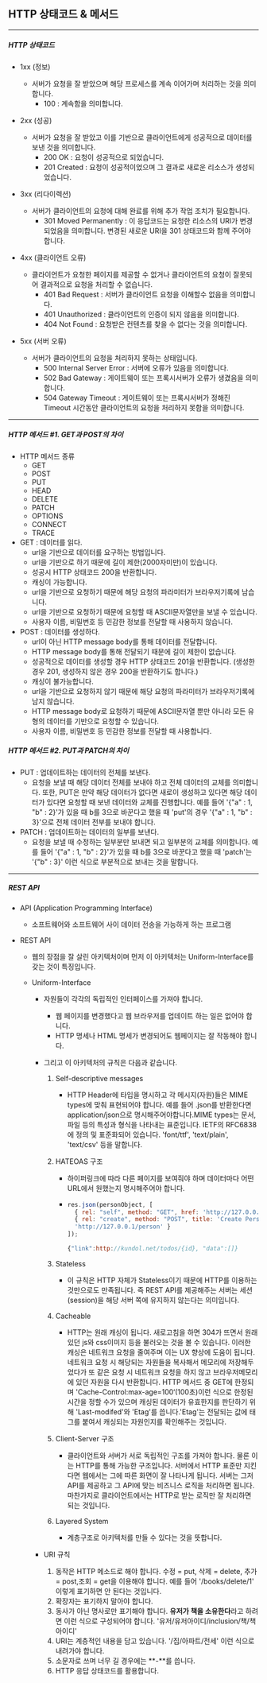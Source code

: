 ## HTTP 상태코드 & 메서드

---

##### HTTP 상태코드

- 1xx (정보)
  - 서버가 요청을 잘 받았으며 해당 프로세스를 계속 이어가며 처리하는 것을 의미합니다. 
    - 100 : 계속함을 의미합니다.

- 2xx (성공)
  - 서버가 요청을 잘 받았고 이를 기반으로 클라이언트에게 성공적으로 데이터를 보낸 것을 의미합니다.
    - 200 OK : 요청이 성공적으로 되었습니다.
    - 201 Created : 요청이 성공적이었으며 그 결과로 새로운 리소스가 생성되었습니다.

- 3xx (리다이렉션)
  - 서버가 클라이언트의 요청에 대해 완료를 위해 추가 작업 조치가 필요합니다.
    - 301 Moved Permanently : 이 응답코드는 요청한 리소스의 URI가 변경되었음을 의미합니다. 
      변경된 새로운 URI을 301 상태코드와 함께 주어야 합니다.

- 4xx (클라이언트 오류)
  - 클라이언트가 요청한 페이지를 제공할 수 없거나 클라이언트의 요청이 잘못되어 결과적으로 요청을 처리할 수 없습니다.
    - 401 Bad Request : 서버가 클라이언트 요청을 이해할수 없음을 의미합니다.
    - 401 Unauthorized : 클라이언트의 인증이 되지 않음을 의미합니다.
    - 404 Not Found : 요청받은 컨텐츠를 찾을 수 없다는 것을 의미합니다.

- 5xx (서버 오류)
  - 서버가 클라이언트의 요청을 처리하지 못하는 상태입니다.
    - 500 Internal Server Error : 서버에 오류가 있음을 의미합니다.
    - 502 Bad Gateway : 게이트웨이 또는 프록시서버가 오류가 생겼음을 의미합니다.
    - 504 Gateway Timeout : 게이트웨이 또는 프록시서버가 정해진 Timeout 시간동안 클라이언트의 요청을 처리하지 못함을 의미합니다.


---

##### HTTP 메서드 #1. GET과 POST의 차이

- HTTP 메서드 종류
  - GET
  - POST
  - PUT
  - HEAD
  - DELETE
  - PATCH
  - OPTIONS
  - CONNECT
  - TRACE
- GET : 데이터를 읽다.
  - url을 기반으로 데이터를 요구하는 방법입니다.
  - url을 기반으로 하기 때문에 길이 제한(2000자미만)이 있습니다.
  - 성공시 HTTP 상태코드 200을 반환합니다.
  - 캐싱이 가능합니다.
  - url을 기반으로 요청하기 때문에 해당 요청의 파라미터가 브라우저기록에 남습니다.
  - url을 기반으로 요청하기 때문에 요청할 때 ASCII문자열만을 보낼 수 있습니다.
  - 사용자 이름, 비밀번호 등 민감한 정보를 전달할 때 사용하지 않습니다.
- POST : 데이터를 생성하다.
  - url이 아닌 HTTP message body를 통해 데이터를 전달합니다.
  - HTTP message body를 통해 전달되기 때문에 길이 제한이 없습니다.
  - 성공적으로 데이터를 생성할 경우 HTTP 상태코드 201을 반환합니다. (생성한 경우 201, 생성하지 않은 경우 200을 반환하기도 합니다.)
  - 캐싱이 불가능합니다.
  - url을 기반으로 요청하지 않기 때문에 해당 요청의 파라미터가 브라우저기록에 남지 않습니다.
  - HTTP message body로 요청하기 때문에 ASCII문자열 뿐만 아니라 모든 유형의 데이터를 기반으로 요청할 수 있습니다.
  - 사용자 이름, 비밀번호 등 민감한 정보를 전달할 때 사용합니다.

##### HTTP 메서드 #2. PUT과 PATCH의 차이

- PUT : 업데이트하는 데이터의 전체를 보낸다.
  - 요청을 보낼 때 해당 데이터 전체를 보내야 하고 전체 데이터의 교체를 의미합니다.
    또한, PUT은 만약 해당 데이터가 없다면 새로이 생성하고 있다면 해당 데이터가 있다면 요청할 때 보낸 데이터와 교체를 진행합니다.
    예를 들어 '{"a" : 1, "b" : 2}'가 있을 때 b를 3으로 바꾼다고 했을 때 'put'의 경우 '{"a" : 1, "b" : 3}'으로 전체 데이터 전부를 보내야 합니다.
- PATCH : 업데이트하는 데이터의 일부를 보낸다.
  - 요청을 보낼 때 수정하는 일부분만 보내면 되고 일부분의 교체를 의미합니다.
    예를 들어 '{"a" : 1, "b" : 2}'가 있을 때 b를 3으로 바꾼다고 했을 때 'patch'는 '{"b" : 3}' 이런 식으로 부분적으로 보내는 것을 말합니다.

----

##### REST API

- API (Application Programming Interface)

  - 소프트웨어와 소프트웨어 사이 데이터 전송을 가능하게 하는 프로그램

- REST API

  - 웹의 장점을 잘 살린 아키텍처이며 먼저 이 아키텍처는 Uniform-Interface를 갖는 것이 특징입니다.

  - Uniform-Interface

    - 자원들이 각각의 독립적인 인터페이스를 가져야 합니다.

      - 웹 페이지를 변경했다고 웹 브라우저를 업데이트 하는 일은 없어야 합니다.
      - HTTP 명세나 HTML 명세가 변경되어도 웹페이지는 잘 작동해야 합니다.

    - 그리고 이 아키텍처의 규칙은 다음과 같습니다.

      1. Self-descriptive messages

         - HTTP Header에 타입을 명시하고 각 메시지(자원)들은 MIME types에 맞춰 표현되어야 합니다.
           예를 들어 .json를 반환한다면 application/json으로 명시해주어야합니다.MIME types는 문서, 파일 등의 특성과 형식을 나타내는 표준입니다. 
           IETF의 RFC6838에 정의 및 표준화되어 있습니다. 'font/ttf', 'text/plain', 'text/csv' 등을 말합니다.

      2. HATEOAS 구조

         - 하이퍼링크에 따라 다른 페이지를 보여줘야 하며 데이터마다 어떤 URL에서 원했는지 명시해주어야 합니다.

         - ```javascript
           res.json(personObject, [
             { rel: "self", method: "GET", href: 'http://127.0.0.1' },
             { rel: "create", method: "POST", title: 'Create Person', href:
             'http://127.0.0.1/person' }
           ]);
           
           {"link":http://kundol.net/todos/{id}, "data":[]}
           ```

      3. Stateless

         - 이 규칙은 HTTP 자체가 Stateless이기 때문에 HTTP를 이용하는 것만으로도 만족됩니다. 즉 REST API를 제공해주는 서버는 세션(session)을 해당 서버 쪽에 유지하지 않는다는 의미입니다.

      4. Cacheable

         - HTTP는 원래 캐싱이 됩니다. 새로고침을 하면 304가 뜨면서 원래 있던 js와 css이미지 등을 불러오는 것을 볼 수 있습니다. 
           이러한 캐싱은 네트워크 요청을 줄여주며 이는 UX 향상에 도움이 됩니다. 
           네트워크 요청 시 해당되는 자원들을 복사해서 메모리에 저장해두었다가 또 같은 요청 시 네트워크 요청을 하지 않고 브라우저메모리에 있던 자원을 다시 반환합니다. 
           HTTP 메서드 중 GET에 한정되며 'Cache-Control:max-age=100‘(100초)이런 식으로 한정된 시간을 정할 수가 있으며 캐싱된 데이터가 유효한지를 판단하기 위해 'Last-modifed'와 'Etag'를 씁니다.'Etag'는 전달되는 값에 태그를 붙여서 캐싱되는 자원인지를 확인해주는 것입니다.

      5. Client-Server 구조

         - 클라이언트와 서버가 서로 독립적인 구조를 가져야 합니다. 물론 이는 HTTP를 통해 가능한 구조입니다. 
           서버에서 HTTP 표준만 지킨다면 웹에서는 그에 따른 화면이 잘 나타나게 됩니다. 
           서버는 그저 API를 제공하고 그 API에 맞는 비즈니스 로직을 처리하면 됩니다. 마찬가지로 클라이언트에서는 HTTP로 받는 로직만 잘 처리하면 되는 것입니다.

      6. Layered System

         - 계층구조로 아키텍처를 만들 수 있다는 것을 뜻합니다.

    - URI 규칙

      1. 동작은 HTTP 메소드로 해야 합니다. 수정 = put, 삭제 = delete, 추가 = post,조회 = get을 이용해야 합니다. 예를 들어 '/books/delete/1' 이렇게 표기하면 안 된다는 것입니다. 
      2. 확장자는 표기하지 말아야 합니다.
      3. 동사가 아닌 명사로만 표기해야 합니다. **유저가 책을 소유한다**라고 하려면 이런 식으로 구성되어야 합니다. '유저/유저아이디/inclusion/책/책아이디'
      4. URI는 계층적인 내용을 담고 있습니다. '/집/아파트/전세' 이런 식으로 내려가야 합니다. 
      5. 소문자로 쓰며 너무 길 경우에는 **-**를 씁니다.
      6. HTTP 응답 상태코드를 활용합니다.

